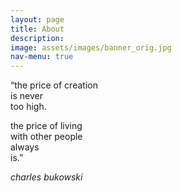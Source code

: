 ```yaml
---
layout: page
title: About
description:
image: assets/images/banner_orig.jpg
nav-menu: true
---
```


“the price of creation   
is never   
too high.   

the price of living   
with other people   
always   
is.”   

*charles bukowski*